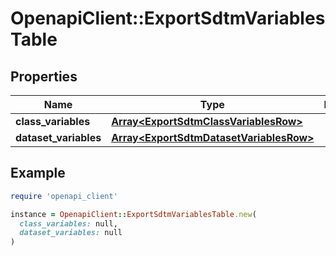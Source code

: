 # OpenapiClient::ExportSdtmVariablesTable

## Properties

| Name | Type | Description | Notes |
| ---- | ---- | ----------- | ----- |
| **class_variables** | [**Array&lt;ExportSdtmClassVariablesRow&gt;**](ExportSdtmClassVariablesRow.md) |  | [optional] |
| **dataset_variables** | [**Array&lt;ExportSdtmDatasetVariablesRow&gt;**](ExportSdtmDatasetVariablesRow.md) |  | [optional] |

## Example

```ruby
require 'openapi_client'

instance = OpenapiClient::ExportSdtmVariablesTable.new(
  class_variables: null,
  dataset_variables: null
)
```


